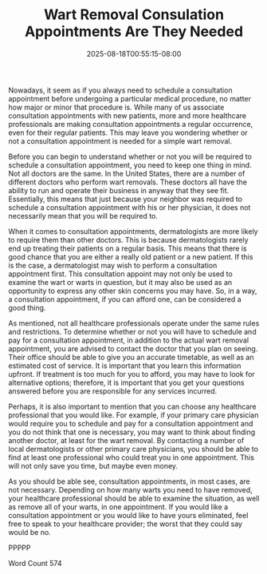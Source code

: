 ﻿---
title: "Wart Removal Consulation Appointments Are They Needed"
date: 2025-08-18T00:55:15-08:00
description: "Wart Removal Tips for Web Success"
featured_image: "/images/Wart Removal.jpg"
tags: ["Wart Removal"]
---


Nowadays, it seem as if you always need to schedule a consultation appointment before undergoing a particular medical procedure, no matter how major or minor that procedure is.  While many of us associate consultation appointments with new patients, more and more healthcare professionals are making consultation appointments a regular occurrence, even for their regular patients.  This may leave you wondering whether or not a consultation appointment is needed for a simple wart removal.

Before you can begin to understand whether or not you will be required to schedule a consultation appointment, you need to keep one thing in mind. Not all doctors are the same.  In the United States, there are a number of different doctors who perform wart removals.  These doctors all have the ability to run and operate their business in anyway that they see fit. Essentially, this means that just because your neighbor was required to schedule a consultation appointment with his or her physician, it does not necessarily mean that you will be required to. 

When it comes to consultation appointments, dermatologists are more likely to require them than other doctors.  This is because dermatologists rarely end up treating their patients on a regular basis. This means that there is good chance that you are either a really old patient or a new patient. If this is the case, a dermatologist may wish to perform a consultation appointment first.  This consultation appoint may not only be used to examine the wart or warts in question, but it may also be used as an opportunity to express any other skin concerns you may have. So, in a way, a consultation appointment, if you can afford one, can be considered a good thing.  

As mentioned, not all healthcare professionals operate under the same rules and restrictions. To determine whether or not you will have to schedule and pay for a consultation appointment, in addition to the actual wart removal appointment, you are advised to contact the doctor that you plan on seeing. Their office should be able to give you an accurate timetable, as well as an estimated cost of service.  It is important that you learn this information upfront.  If treatment is too much for you to afford, you may have to look for alternative options; therefore, it is important that you get your questions answered before you are responsible for any services incurred.

Perhaps, it is also important to mention that you can choose any healthcare professional that you would like. For example, if your primary care physician would require you to schedule and pay for a consultation appointment and you do not think that one is necessary, you may want to think about finding another doctor, at least for the wart removal.  By contacting a number of local dermatologists or other primary care physicians, you should be able to find at least one professional who could treat you in one appointment.  This will not only save you time, but maybe even money.  

As you should be able see, consultation appointments, in most cases, are not necessary. Depending on how many warts you need to have removed, your healthcare professional should be able to examine the situation, as well as remove all of your warts, in one appointment. If you would like a consultation appointment or you would like to have yours eliminated, feel free to speak to your healthcare provider; the worst that they could say would be no.

PPPPP

Word Count 574

